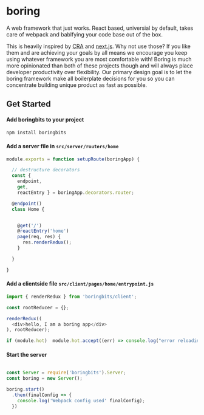 # boring

A web framework that just works.  React based, universial by default, takes care of webpack and bablfying your code base out of the box.

This is heavily inspired by [CRA](https://github.com/facebook/create-react-app) and [next.js](https://github.com/zeit/next.js/). Why not use those? If you like them and are achieving your goals by all means we encourage you keep using whatever framework you are most comfortable with! Boring is much more opinionated than both of these projects though and will always place developer productivity over flexibility.  Our primary design goal is to let the boring framework make all boilerplate decisions for you so you can concentrate building unique product as fast as possible.

## Get Started

#### Add boringbits to your project
```bash
npm install boringbits
```

#### Add a server file in `src/server/routers/home`
```JavaScript
module.exports = function setupRoute(boringApp) {

  // destructure decorators
  const {
    endpoint,
    get,
    reactEntry } = boringApp.decorators.router;

  @endpoint()
  class Home {


    @get('/')
    @reactEntry('home')
    page(req, res) {
      res.renderRedux();
    }

  }

}

```


#### Add a clientside file `src/client/pages/home/entrypoint.js`
```JavaScript
import { renderRedux } from 'boringbits/client';

const rootReducer = {};

renderRedux((
  <div>hello, I am a boring app</div>
), rootReducer);

if (module.hot)  module.hot.accept((err) => console.log("error reloading", err));
```

#### Start the server
```JavaScript

const Server = require('boringbits').Server;
const boring = new Server();

boring.start()
  .then(finalConfig => {
    console.log('Webpack config used' finalConfig);
  })

```